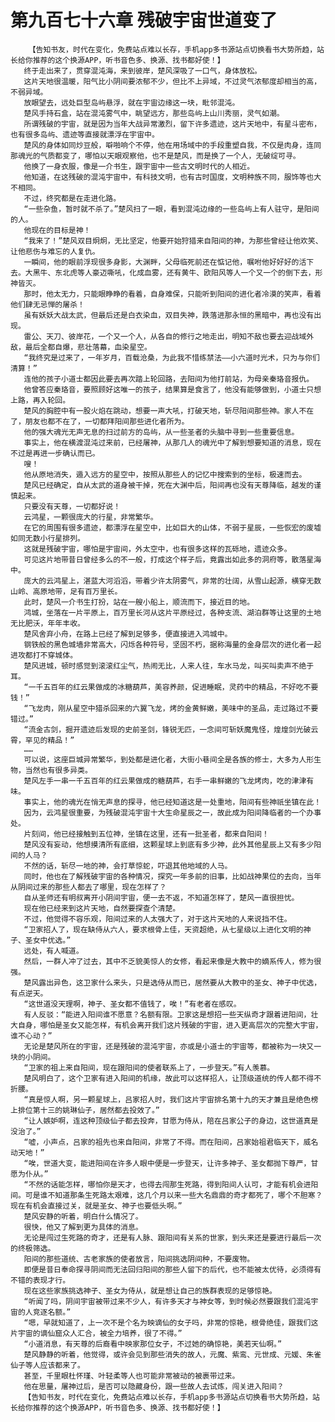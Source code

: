 # 第九百七十六章 残破宇宙世道变了
        【告知书友，时代在变化，免费站点难以长存，手机app多书源站点切换看书大势所趋，站长给你推荐的这个换源APP，听书音色多、换源、找书都好使！】
       终于走出来了，贯穿混沌海，来到彼岸，楚风深吸了一口气，身体放松。
       这片天地很温暖，阳气比小阴间要浓郁不少，但比不上异域，不过灵气浓郁度却相当的高，不弱异域。
       放眼望去，远处巨型岛屿悬浮，就在宇宙边缘这一块，毗邻混沌。
       楚风手持石盒，站在混沌雾气中，眺望远方，那些岛屿上山川秀丽，灵气如潮。
       所谓残破的宇宙，就是因为当年大战异常激烈，留下许多遗迹，这片天地中，有星斗密布，也有很多岛屿、遗迹等直接就漂浮在宇宙中。
       楚风的身体如同炒豆般，噼啪响个不停，他在用场域中的手段重塑自我，不仅是肉身，连同那魂光的气质都变了，哪怕以天眼观察他，也不是楚风，而是换了一个人，无破绽可寻。
       他换了一身衣服，像是一介书生，跟宇宙中一些古文明时代的人相近。
       他知道，在这残破的混沌宇宙中，有科技文明，也有古时国度，文明种族不同，服饰等也大不相同。
       不过，终究都是在走进化路。
       “一些杂鱼，暂时就不杀了。”楚风扫了一眼，看到混沌边缘的一些岛屿上有人驻守，是阳间的人。
       他现在的目标是神！
       “我来了！”楚风双目炯炯，无比坚定，他要开始狩猎来自阳间的神，为那些曾经让他欢笑、让他悲伤与难忘的人复仇。
       一瞬间，他的眼前浮现很多身影，大渊畔，父母临死前还在惦记他，嘱咐他好好好的活下去。大黑牛、东北虎等人豪迈嘶吼，化成血雾，还有黄牛、欧阳风等人一个又一个的倒下去，形神皆灭。
       那时，他太无力，只能眼睁睁的看着，自身难保，只能听到阳间的进化者冷漠的笑声，看着他们肆无忌惮的屠杀！
       虽有妖妖大战太武，但最后还是白衣染血，双目失神，跌落进那永恒的黑暗中，再也没有出现。
       雷公、天刀、彼岸花，一个又一个人，从各自的修行之地走出，明知不敌也要去迎战域外敌，最后全都自爆，悲壮落幕，血染星空。
       “我终究是过来了，一年岁月，百载沧桑，为此我不惜练禁法——小六道时光术，只为与你们清算！”
       连他的孩子小道士都因此要去再次踏上轮回路，去阳间为他打前站，为母亲秦珞音报仇。
       他曾答应秦珞音，要照顾好这唯一的孩子，结果算是食言了，他没有能够做到，小道士只想上路，再入轮回。
       楚风的胸腔中有一股火焰在跳动，想要一声大吼，打破天地，斩尽阳间那些神。家人不在了，朋友也都不在了，一切都拜阳间那些进化者所为。
       他的强大魂光无声无息的扫过前方的岛屿，从一些圣者的头脑中寻到一些重要信息。
       事实上，他在横渡混沌过来前，已经屠神，从那几人的魂光中了解到想要知道的消息，现在不过是再进一步确认而已。
       嗖！
       他从原地消失，遁入远方的星空中，按照从那些人的记忆中搜索到的坐标，极速而去。
       楚风已经确定，自从太武的道身被干掉，死在大渊中后，阳间再也没有天尊降临，越发的谨慎起来。
       只要没有天尊，一切都好说！
       云鸿星，一颗很庞大的行星，非常繁华。
       在它的周围有很多遗迹，都漂浮在星空中，比如巨大的山体，不弱于星辰，一些恢宏的废墟如同无数小行星排列。
       这就是残破宇宙，哪怕是宇宙间，外太空中，也有很多这样的瓦砾地，遗迹众多。
       可见这片地带昔日曾经多么的不一般，打成这个样子后，竟露出如此多的洞府等，散落星海中。
       庞大的云鸿星上，湛蓝大河滔滔，带着少许太阴雾气，非常的壮阔，从雪山起源，横穿无数山岭、高原地带，足有百万里长。
       此时，楚风一介书生打扮，站在一艘小船上，顺流而下，接近目的地。
       鸿城，坐落在一片平原上，百万里长河从这片平原经过，各种支流、湖泊群等让这里的土地无比肥沃，年年丰收。
       楚风舍弃小舟，在路上已经了解到足够多，便直接进入鸿城中。
       钢铁般的黑色城墙非常高大，闪烁各种符号，坚固不朽，据称海量的金身层次的进化者一起进攻都打不穿城体。
       楚风进城，顿时感觉到滚滚红尘气，热闹无比，人来人往，车水马龙，叫买叫卖声不绝于耳。
       “一千五百年的红云果做成的冰糖葫芦，美容养颜，促进睡眠，灵药中的精品，不好吃不要钱！”
       “飞龙肉，刚从星空中猎杀回来的六翼飞龙，烤的金黄鲜嫩，美味中的圣品，走过路过不要错过。”
       “流金古剑，掘开遗迹后发现的史前圣剑，锋锐无匹，一念间可斩妖魔鬼怪，煌煌剑光破云霄，罕见的精品！”
       ……
       可以说，这座巨城异常繁华，到处都是进化者，大街小巷间全是各族的修士，大多为人形生物，当然也有很多异类。
       楚风左手一串一千五百年的红云果做成的糖葫芦，右手一串鲜嫩的飞龙烤肉，吃的津津有味。
       事实上，他的魂光在悄无声息的探寻，他已经知道这是一处重地，阳间有些神祇坐镇在此！
       因为，云鸿星很重要，为残破混沌宇宙十大生命星辰之一，故此成为阳间降临者的一个办事处。
       片刻间，他已经接触到五位神，坐镇在这里，还有一批圣者，都来自阳间！
       楚风没有妄动，他想摸清所有底细，这颗星球上到底有多少神，此外其他星辰上又有多少阳间的人马？
       不然的话，斩尽一地的神，会打草惊蛇，吓退其他地域的人马。
       同时，他也在了解残破宇宙的各种情况，探究一年多前的旧事，比如战神果位的去向，当年从阴间过来的那些人都去了哪里，现在怎样了？
       自从圣师还有明叔离开小阴间宇宙，便一去不返，不知道怎样了，楚风一直很担忧。
       现在他已经来到这片天地，自然要探查个清楚。
       不过，他觉得不容乐观，阳间过来的人太强大了，对于这片天地的人来说挡不住。
       “卫家招人了，现在缺侍从六人，要求根骨上佳，天资超绝，从七星级以上进化文明的神子、圣女中优选。”
       远处，有人喊道。
       然后，一群人冲了过去，其中不乏貌美惊人的女修，看起来像是大教中的嫡系传人，修为很强。
       楚风露出异色，这卫家什么来头，只是选侍从而已，居然要从大教中的圣女、神子中优选，有点逆天。
       “这世道没天理啊，神子、圣女都不值钱了，唉！”有老者在感叹。
       有人反驳：“能进入阳间谁不愿意？名额有限。卫家这是想招一些天纵奇才跟着进阳间，壮大自身，哪怕是圣女又能怎样，有机会离开我们这片残破的宇宙，进入更高层次的完整大宇宙，谁不心动？”
       无论是楚风所在的宇宙，还是残破的混沌宇宙，亦或是小道士的宇宙等，都被称为一块又一块的小阴间。
       “卫家的祖上来自阳间，现在跟阳间的使者联系上了，一步登天。”有人羡慕。
       楚风明白了，这个卫家有进入阳间的机缘，故此可以这样招人，让顶级道统的传人都不得不折腰。
       “真是惊人啊，另一颗星球上，吕家招人时，我们这片宇宙排名第十九的天才兼且是绝色榜上排位第十三的姚琳仙子，居然都去投效了。”
       “让人嫉妒啊，连这种顶级仙子都去投奔，甘愿为侍从，陪在吕家公子的身边，这世道真是没治了。”
       “嘘，小声点，吕家的祖先也来自阳间，非常了不得。而在阳间，吕家始祖君临天下，威名动天地！”
       “唉，世道大变，能进阳间在许多人眼中便是一步登天，让许多神子、圣女都抛下尊严，甘愿为仆从。”
       “不然的话能怎样，哪怕你是天才，也得去闯那生死路，得到阳间人认可，才能有机会进阳间。可是谁不知道那条生死路太艰难，这几个月以来一些大名鼎鼎的奇才都死了，哪个不胆寒？现在有机会直接过关，就是圣女、神子也要低头啊。”
       楚风安静的听着，明白什么情况了。
       很快，他又了解到更为具体的消息。
       无论是闯过生死路的奇才，还是有人脉、跟阳间有关系的世家，到头来还是要进行最后一次的终极筛选。
       阳间的那些道统、古老家族的使者放言，阳间挑选阴间种，不要废物。
       即便是昔日奉命探寻阴间而无法回归阳间的那些人留下的后代，也不能被太优待，必须得有不错的表现才行。
       现在这些家族挑选神子、圣女为侍从，就是想让自己的族群表现的足够惊艳。
       “听闻了吗，阴间宇宙被带过来不少人，有许多天才与神女等，到时候必然要跟我们混沌宇宙的人竞逐名额。”
       “嗯，早就知道了，上一次不是个名为映谪仙的女子吗，非常的惊艳，根骨绝佳，跟我们这片宇宙的谪仙窟众人汇合，被全力培养，很了不得。”
       “小道消息，有天尊的后裔看中映家那位女子，不过她的确惊艳，美若天仙啊。”
       楚风静静的听着，他觉得，或许会见到那些消失的故人，元魔、紫鸾、元世成、元媛、朱雀仙子等人应该都来了。
       甚至，千里眼杜怀瑾、叶轻柔等人也可能非常被动的被裹带过来。
       他在思量，屠神过后，是否可以隐藏身份，跟一些故人去试炼，闯关进入阳间？
       【告知书友，时代在变化，免费站点难以长存，手机app多书源站点切换看书大势所趋，站长给你推荐的这个换源APP，听书音色多、换源、找书都好使！】
